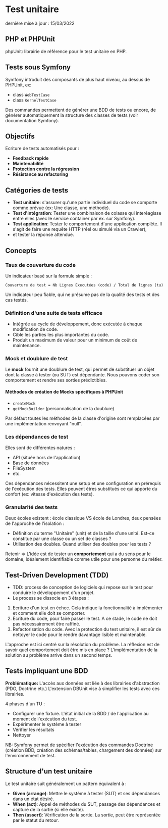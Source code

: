 # Test unitaire

dernière mise à jour : 15/03/2022

## PHP et PHPUnit
phpUnit: librairie de référence pour le test unitaire en PHP.

## Tests sous Symfony 

Symfony introduit des composants de plus haut niveau, au dessus de PHPUnit, ex: 
* class `WebTestCase`  
* class `KernelTestCase`

Des commandes permettent de générer une BDD de tests ou encore, de générer automatiquement la structure des classes de tests (voir documentation Symfony).

## Objectifs

Ecriture de tests automatisés pour : 
  * **Feedback rapide**
  * **Maintenabilité**
  * **Protection contre la régression**
  * **Résistance au refactoring**
 
 ## Catégories de tests
 
 * **Test unitaire**: s'assurer qu'une partie individuel du code se comporte comme prévue (ex: Une classe, une méthode).
 * **Test d'intégration**: Tester une combinaison de colasse qui interéagisse entre elles (avec le service container par ex. sur Symfony).
 * **Test application**: Tester le comportement d'une application complète. Il s'agit de faire une requête HTTP (réel ou simulé via un Crawler),
 * et tester la réponse attendue. 
 
 ## Concepts
 
 ### Taux de couverture du code 
 
 Un indicateur basé sur la formule simple : 
 
 `Couverture de test = Nb Lignes Executées (code) / Total de lignes (tu)`
 
 Un indicateur peu fiable, qui ne présume pas de la qualité des tests et des cas testés.
 
 ### Définition d'une suite de tests efficace
 
 * Intégrée au cycle de développement, donc exécutée à chaque modification de code.
 * Cible les parties les plus importantes du code.
 * Produit un maximum de valeur pour un minimum de coût de maintenance.

### Mock et doublure de test

Le **mock** fournit une doublure de test, qui permet de substituer un objet dont la classe à tester (ou SUT) est dépendante.
Nous pouvons coder son comportement et rendre ses sorties prédictibles. 

#### Méthodes de création de Mocks spécifiques à PHPUnit
* `createMock`
* `getMockBuilder` (personnalisation de la doublure) 

Par défaut toutes les méthodes de la classe d'origine sont remplacées par une implémentation renvoyant "null".

### Les dépendances de test
Elles sont de différentes natures : 
* API (située hors de l'application)
* Base de données
* FileSystem
* etc.

Ces dépendances nécessitent une setup et une configuration en prérequis de l'exécution des tests.
Elles peuvent êtres substitués ce qui apporte du confort (ex: vitesse d'exécution des tests).

### Granularité des tests 

Deux écoles existent : école classique VS école de Londres, deux pensées de l'approche de l'isolation :  
* Définition du terme "Unitaire" (unit) et de la taille d'une unité. Est-ce constitué par une classe ou un set de classes ? 
* Utilisation des doubles. Quand utiliser des doubles pour les tests ?
 

Retenir => L'idée est de tester un **comportement** qui a du sens pour le domaine, idéalement identifiable comme utile pour une personne du métier.


## Test-Driven Development (TDD)

- TDD: process de conception de logiciels qui repose sur le test pour conduire le développement d'un projet. 
- Le process se dissocie en 3 étapes : 

1) Ecriture d'un test en échec. Cela indique la fonctionnalité à implémenter et comment elle doit se comporter.
2) Ecriture du code, pour faire passer le test. A ce stade, le code ne doit pas nécessairement être raffiné.
3) Refactorisation du code. Avec la protection du test unitaire, il est sûr de nettoyer le code pour le rendre davantage lisible et maintenable. 

L'approche est ici centré sur la résolution du problème. La réflexion est de savoir quel comportement doit être mis en place ? 
L'implémentation de la solution au problème arrive dans un second temps. 

## Tests impliquant une BDD

**Problématique:** L'accès aux données est liée à des librairies d'abstraction (PDO, Doctrine etc.) 
L'extension DBUnit vise à simplifier les tests avec ces librairies.

4 phases d'un TU : 
* Configurer une fixture. L'état initial de la BDD / de l'application au moment de l'exécution du test. 
* Expérimenter le système à tester 
* Vérifier les résultats 
* Nettoyer

NB: Symfony permet de spécifier l'exécution des commandes Doctrine (création BDD, création des schémas/tables, chargement des données) 
sur l'environnement de test.

## Structure d'un test unitaire 

Le test unitaire suit généralement un pattern équivalent à :
* **Given (arrange)**: Mettre le système à tester (SUT) et ses dépendances dans un état désiré.
* **When (act)**: Appel de méthodes du SUT, passage des dépendances et capture de la sortie (si elle existe). 
* **Then (assert)**: Vérification de la sortie. La sortie, peut être représentée par le statut du retour.
